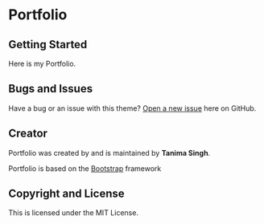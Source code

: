 # Portfolio

## Getting Started

Here is my Portfolio.

## Bugs and Issues

Have a bug or an issue with this theme? [Open a new issue](https://github.com/tanimasingh23/portfolio/issues) here on GitHub.

## Creator

Portfolio was created by and is maintained by **Tanima Singh**.

Portfolio is based on the [Bootstrap](http://getbootstrap.com/) framework

## Copyright and License

This is licensed under the MIT License. 
